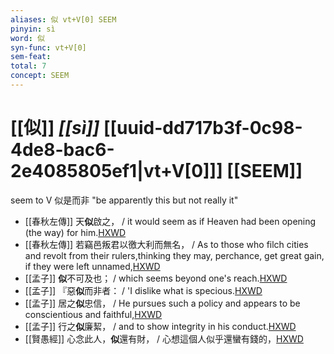 ```yaml
---
aliases: 似 vt+V[0] SEEM
pinyin: sì
word: 似
syn-func: vt+V[0]
sem-feat: 
total: 7
concept: SEEM 
---
```

# [[似]] *[[sì]]*  [[uuid-dd717b3f-0c98-4de8-bac6-2e4085805ef1|vt+V[0]]] [[SEEM]]
seem to V 似是而非 "be apparently this but not really it"
 - [[春秋左傳]] 天**似**啟之， / it would seem as if Heaven had been opening (the way) for him.[HXWD](https://hxwd.org/textview.html?location=KR1e0001_tls_009-825a.10)
 - [[春秋左傳]] 若竊邑叛君以徼大利而無名， / As to those who filch cities and revolt from their rulers,thinking they may, perchance, get great gain, if they were left unnamed,[HXWD](https://hxwd.org/textview.html?location=KR1e0001_tls_010-722a.35)
 - [[孟子]] **似**不可及也；
                     / which seems beyond one's reach.[HXWD](https://hxwd.org/textview.html?location=KR1h0001_tls_013-57a.5)
 - [[孟子]] 『惡**似**而非者：
                     / 'I dislike what is specious.[HXWD](https://hxwd.org/textview.html?location=KR1h0001_tls_014-63a.14)
 - [[孟子]] 居之**似**忠信，
                     / He pursues such a policy and appears to be conscientious and faithful,[HXWD](https://hxwd.org/textview.html?location=KR1h0001_tls_014-63a.7)
 - [[孟子]] 行之**似**廉絜，
                     / and to show integrity in his conduct.[HXWD](https://hxwd.org/textview.html?location=KR1h0001_tls_014-63a.8)
 - [[賢愚經]] 心念此人，**似**還有財， / 心想這個人似乎還蠻有錢的，[HXWD](https://hxwd.org/textview.html?location=KR6b0059_T_005-0382c.3)